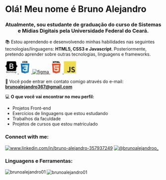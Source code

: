 <h1 align="centro">Olá! Meu nome é Bruno Alejandro</h1><h3 align="center">Atualmente, sou estudante de graduação do curso de Sistemas e Mídias Digitais pela Universidade Federal do Ceará.</h3>
 
📚 Estou aprendendo e desenvolvendo minhas habilidades nas seguintes tecnologias/linguagens: **HTML5, CSS3 e Javascript**. Posteriormente, pretendo aprender sobre outras tecnologias, linguagens e frameworks.

<p align="left"> <a href="https://getbootstrap.com" target="_blank" rel="noreferrer"> <img src="https://raw.githubusercontent.com/devicons/devicon/master/icons/bootstrap/bootstrap-plain-wordmark.svg" alt="bootstrap" width="40" height="40"/> </a> <a href="https://www.w3schools.com/css/" target="_blank" rel="noreferrer"> <img src="https://raw.githubusercontent.com/devicons/devicon/master/icons/css3/css3-original-wordmark.svg" alt="css3" width="40" height="40"/> </a> <a href="https://www.figma.com/" target="_blank" rel="noreferrer"> <img src="https://www.vectorlogo.zone/logos/figma/figma-icon.svg" alt="figma" width="40" height="40"/> </a> <a href="https://www.w3.org/html/" target="_blank" rel="noreferrer"> <img src="https://raw.githubusercontent.com/devicons/devicon/master/icons/html5/html5-original-wordmark.svg" alt="html5" width="40" height="40"/> </a> <a href="https://developer.mozilla.org/en-US/docs/Web/JavaScript" target="_blank" rel="noreferrer"> <img src="https://raw.githubusercontent.com/devicons/devicon/master/icons/javascript/javascript-original.svg" alt="javascript" width="40" height="40"/> </a> </p>

📧 Você pode entrar em contato comigo através do e-mail: **brunoalejandro367@gmail.com**

💻 **O que você vai encontrar no meu perfil:**
- Projetos Front-end
- Exercícios de linguagens que estou estudando
- Trabalhos da faculdade
- Projetos de cursos que estou matriculado

<h3 align="left">Connect with me:</h3>
<p align="left">
<a href="https://www.linkedin.com/in/bruno-alejandro-357937249/" target="blank"><img align="center" 📫 src="https://raw.githubusercontent.com/rahuldkjain/github-profile-readme-generator/master/src/images/icons/Social/linked-in-alt.svg" alt="www.linkedin.com/in/bruno-alejandro-357937249" height="30" width="40" /></a>
<a href="https://instagram.com/brunoalejandroo_/" target="blank"><img align="center" src="https://raw.githubusercontent.com/rahuldkjain/github-profile-readme-generator/master/src/images/icons/Social/instagram.svg" alt="@brunoalejandroo_" height="30" width="40" /></a></p><h3 align="left">Linguagens e Ferramentas:</h3>

<p><img align="left" src="https://github-readme-stats.vercel.app/api/top-langs?username=brunoalejandro01&show_icons=true&locale=en&layout=compact" alt="brunoalejandro01" /></p><p>&nbsp;<img align="center" src="https://github-readme-stats.vercel.app/api?username=brunoalejandro01&show_icons=true&locale=en" alt="brunoalejandro01" /></p>

